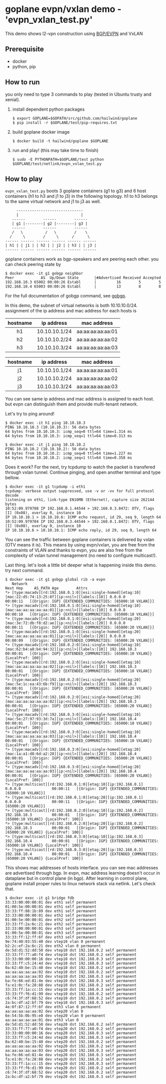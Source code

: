 goplane evpn/vxlan demo - 'evpn_vxlan_test.py'
===

This demo shows l2-vpn construction using [BGP/EVPN](https://tools.ietf.org/html/rfc7432) and VxLAN

## Prerequisite

- docker
- python, pip

## How to run
you only need to type 3 commands to play (tested in Ubuntu trusty and xenial).

1. install dependent python packages
    
     ```
     $ export GOPLANE=$GOPATH/src/github.com/hailwind/goplane
     $ pip install -r $GOPLANE/test/pip-requires.txt
     ```
2. build goplane docker image
    
     ```
     $ docker build -t hailwind/goplane $GOPLANE
     ```
3. run and play! (this may take time to finish)
    
     ```
     $ sudo -E PYTHONPATH=$GOPLANE/test python $GOPLANE/test/netlink/evpn_vxlan_test.py
     ```

## How to play
`evpn_vxlan_test.py` boots 3 goplane containers (g1 to g3) and 6 host containers
(h1 to h3 and j1 to j3) in the following topology. h1 to h3 belongs to the same
virtual network and j1 to j3 as well.

```
     ------------------------------
     |                            |
   ------        ------        ------
   | g1 |--------| g2 |--------| g3 |
   ------        ------        ------
   /   \          /   \        /    \
  /     \        /     \      /      \
------ ------ ------ ------ ------ ------
| h1 | | j1 | | h2 | | j2 | | h3 | | j3 |
------ ------ ------ ------ ------ ------
```

goplane containers work as bgp-speakers and are peering each other.
you can check peering state by

```
$ docker exec -it g1 gobgp neighbor
Peer            AS  Up/Down State       |#Advertised Received Accepted
192.168.10.3 65002 00:00:26 Establ      |         16        5        5
192.168.10.4 65003 00:00:26 Establ      |         13        8        8
```

For the full documentation of gobgp command, see [gobgp](https://github.com/osrg/gobgp/blob/master/docs/sources/cli-command-syntax.md).

In this demo, the subnet of virtual networks is both 10.10.10.0/24.
assignment of the ip address and mac address for each hosts is


|hostname| ip address    | mac address       |
|:------:|:-------------:|:-----------------:|
| h1     | 10.10.10.1/24 | aa:aa:aa:aa:aa:01 |
| h2     | 10.10.10.2/24 | aa:aa:aa:aa:aa:02 |
| h3     | 10.10.10.3/24 | aa:aa:aa:aa:aa:03 |

|hostname| ip address    | mac address       |
|:------:|:-------------:|:-----------------:|
| j1     | 10.10.10.1/24 | aa:aa:aa:aa:aa:01 |
| j2     | 10.10.10.2/24 | aa:aa:aa:aa:aa:02 |
| j3     | 10.10.10.3/24 | aa:aa:aa:aa:aa:03 |

You can see same ip address and mac address is assigned to each host.
but evpn can distinguish them and provide multi-tenant network.

Let's try to ping around!

```
$ docker exec -it h1 ping 10.10.10.3
PING 10.10.10.3 (10.10.10.3): 56 data bytes
64 bytes from 10.10.10.3: icmp_seq=0 ttl=64 time=1.314 ms
64 bytes from 10.10.10.3: icmp_seq=1 ttl=64 time=0.313 ms
```

```
$ docker exec -it j1 ping 10.10.10.2
PING 10.10.10.2 (10.10.10.2): 56 data bytes
64 bytes from 10.10.10.2: icmp_seq=0 ttl=64 time=1.227 ms
64 bytes from 10.10.10.2: icmp_seq=1 ttl=64 time=0.358 ms
```

Does it work? For the next, try tcpdump to watch the packet is transfered
through vxlan tunnel. Continue pinging, and open another terminal and type
bellow.

```
$ docker exec -it g1 tcpdump -i eth1
tcpdump: verbose output suppressed, use -v or -vv for full protocol decode
listening on eth1, link-type EN10MB (Ethernet), capture size 262144 bytes
10:52:09.979708 IP 192.168.0.1.44544 > 192.168.0.3.8472: OTV, flags [I] (0x08), overlay 0, instance 10
IP 10.10.10.1 > 10.10.10.6: ICMP echo request, id 29, seq 9, length 64
10:52:09.979784 IP 192.168.0.3.44544 > 192.168.0.1.8472: OTV, flags [I] (0x08), overlay 0, instance 10
IP 10.10.10.6 > 10.10.10.1: ICMP echo reply, id 29, seq 9, length 64
```

You can see the traffic between goplane containers is delivered by vxlan
(OTV means it is). This means by using evpn/vxlan, you are free from the
constraints of VLAN and thanks to evpn, you are also free from the complexity of
vxlan tunnel management (no need to configure multicast!).

Last thing. let's look a little bit deeper what is happening inside this demo.
try next command.

```
$ docker exec -it g1 gobgp global rib -a evpn
   Network                                                                                                  Next Hop     AS_PATH Age        Attrs
*> [type:macadv][rd:192.168.0.1:0][esi:single-homed][etag:10][mac:22:d5:74:13:25:8f][ip:<nil>][labels:[10]] 0.0.0.0              00:00:11   [{Origin: IGP} {EXTENDED_COMMUNITIES: [65000:10 VXLAN]}]
*> [type:macadv][rd:192.168.0.1:0][esi:single-homed][etag:10][mac:aa:aa:aa:aa:aa:01][ip:<nil>][labels:[10]] 0.0.0.0              00:00:10   [{Origin: IGP} {EXTENDED_COMMUNITIES: [65000:10 VXLAN]}]
*> [type:macadv][rd:192.168.0.1:0][esi:single-homed][etag:20][mac:3e:72:db:f8:d2:ae][ip:<nil>][labels:[20]] 0.0.0.0              00:00:11   [{Origin: IGP} {EXTENDED_COMMUNITIES: [65000:20 VXLAN]}]
*> [type:macadv][rd:192.168.0.1:0][esi:single-homed][etag:20][mac:aa:aa:aa:aa:aa:01][ip:<nil>][labels:[20]] 0.0.0.0              00:00:09   [{Origin: IGP} {EXTENDED_COMMUNITIES: [65000:20 VXLAN]}]
*> [type:macadv][rd:192.168.0.2:0][esi:single-homed][etag:10][mac:62:b4:a8:b4:94:32][ip:<nil>][labels:[10]] 192.168.10.3         00:00:01   [{Origin: IGP} {EXTENDED_COMMUNITIES: [65000:10 VXLAN]} {LocalPref: 100}]
*> [type:macadv][rd:192.168.0.2:0][esi:single-homed][etag:10][mac:aa:aa:aa:aa:aa:02][ip:<nil>][labels:[10]] 192.168.10.3         00:00:01   [{Origin: IGP} {EXTENDED_COMMUNITIES: [65000:10 VXLAN]} {LocalPref: 100}]
*> [type:macadv][rd:192.168.0.2:0][esi:single-homed][etag:20][mac:5e:1c:ea:43:6b:f9][ip:<nil>][labels:[20]] 192.168.10.3         00:00:01   [{Origin: IGP} {EXTENDED_COMMUNITIES: [65000:20 VXLAN]} {LocalPref: 100}]
*> [type:macadv][rd:192.168.0.2:0][esi:single-homed][etag:20][mac:aa:aa:aa:aa:aa:02][ip:<nil>][labels:[20]] 192.168.10.3         00:00:01   [{Origin: IGP} {EXTENDED_COMMUNITIES: [65000:20 VXLAN]} {LocalPref: 100}]
*> [type:macadv][rd:192.168.0.3:0][esi:single-homed][etag:10][mac:5e:27:97:93:3d:7a][ip:<nil>][labels:[10]] 192.168.10.4         00:00:01   [{Origin: IGP} {EXTENDED_COMMUNITIES: [65000:10 VXLAN]} {LocalPref: 100}]
*> [type:macadv][rd:192.168.0.3:0][esi:single-homed][etag:10][mac:aa:aa:aa:aa:aa:03][ip:<nil>][labels:[10]] 192.168.10.4         00:00:01   [{Origin: IGP} {EXTENDED_COMMUNITIES: [65000:10 VXLAN]} {LocalPref: 100}]
*> [type:macadv][rd:192.168.0.3:0][esi:single-homed][etag:20][mac:1a:a1:d8:6d:a2:28][ip:<nil>][labels:[20]] 192.168.10.4         00:00:01   [{Origin: IGP} {EXTENDED_COMMUNITIES: [65000:20 VXLAN]} {LocalPref: 100}]
*> [type:macadv][rd:192.168.0.3:0][esi:single-homed][etag:20][mac:aa:aa:aa:aa:aa:03][ip:<nil>][labels:[20]] 192.168.10.4         00:00:01   [{Origin: IGP} {EXTENDED_COMMUNITIES: [65000:20 VXLAN]} {LocalPref: 100}]
*> [type:multicast][rd:192.168.0.1:0][etag:10][ip:192.168.0.1]                                              0.0.0.0              00:00:11   [{Origin: IGP} {EXTENDED_COMMUNITIES: [65000:10 VXLAN]}]
*> [type:multicast][rd:192.168.0.1:0][etag:20][ip:192.168.0.1]                                              0.0.0.0              00:00:11   [{Origin: IGP} {EXTENDED_COMMUNITIES: [65000:20 VXLAN]}]
*> [type:multicast][rd:192.168.0.2:0][etag:10][ip:192.168.0.2]                                              192.168.10.3         00:00:01   [{Origin: IGP} {EXTENDED_COMMUNITIES: [65000:10 VXLAN]} {LocalPref: 100}]
*> [type:multicast][rd:192.168.0.2:0][etag:20][ip:192.168.0.2]                                              192.168.10.3         00:00:01   [{Origin: IGP} {EXTENDED_COMMUNITIES: [65000:20 VXLAN]} {LocalPref: 100}]
*> [type:multicast][rd:192.168.0.3:0][etag:10][ip:192.168.0.3]                                              192.168.10.4         00:00:01   [{Origin: IGP} {EXTENDED_COMMUNITIES: [65000:10 VXLAN]} {LocalPref: 100}]
*> [type:multicast][rd:192.168.0.3:0][etag:20][ip:192.168.0.3]                                              192.168.10.4         00:00:01   [{Origin: IGP} {EXTENDED_COMMUNITIES: [65000:20 VXLAN]} {LocalPref: 100}]
```

This shows mac addresses of hosts interface. you can see mac addresses are advertised through bgp.
In evpn, mac address learning doesn't occur in dataplane but in control plane (in bgp).
After learning in control plane, goplane install proper rules to linux network stack via netlink.
Let's check that.

```
$ docker exec -it g1 bridge fdb
33:33:00:00:00:01 dev eth1 self permanent
01:00:5e:00:00:01 dev eth1 self permanent
33:33:ff:88:1b:89 dev eth1 self permanent
33:33:00:00:00:01 dev eth2 self permanent
01:00:5e:00:00:01 dev eth2 self permanent
33:33:ff:2a:6c:21 dev eth2 self permanent
33:33:00:00:00:01 dev eth3 self permanent
01:00:5e:00:00:01 dev eth3 self permanent
33:33:ff:12:ff:6f dev eth3 self permanent
9e:74:40:03:55:40 dev vtep10 vlan 0 permanent
b2:2c:ef:2a:6c:21 dev eth2 vlan 0 permanent
de:5d:d1:52:dd:50 dev vtep10 dst 192.168.0.2 self permanent
33:33:ff:77:a0:f4 dev vtep10 dst 192.168.0.2 self permanent
33:33:00:00:00:16 dev vtep10 dst 192.168.0.3 self permanent
33:33:ff:c5:24:4d dev vtep10 dst 192.168.0.3 self permanent
0a:62:40:be:15:40 dev vtep10 dst 192.168.0.2 self permanent
aa:aa:aa:aa:aa:02 dev vtep10 dst 192.168.0.2 self permanent
aa:aa:aa:aa:aa:03 dev vtep10 dst 192.168.0.3 self permanent
ba:fe:66:ed:81:4e dev vtep10 dst 192.168.0.3 self permanent
fa:e1:0c:fa:28:88 dev vtep10 dst 192.168.0.2 self permanent
33:33:ff:1a:cc:15 dev vtep10 dst 192.168.0.3 self permanent
33:33:ff:f6:d1:99 dev vtep10 dst 192.168.0.2 self permanent
c6:74:3f:df:68:52 dev vtep10 dst 192.168.0.2 self permanent
2a:bc:df:a2:bf:79 dev vtep10 dst 192.168.0.3 self permanent
4e:0f:87:12:ff:6f dev eth3 vlan 0 permanent
aa:aa:aa:aa:aa:02 dev vtep20 vlan 0
6e:54:5b:0b:95:e8 dev vtep20 vlan 0 permanent
aa:aa:aa:aa:aa:01 dev eth3 vlan 0
de:5d:d1:52:dd:50 dev vtep20 dst 192.168.0.2 self permanent
33:33:ff:77:a0:f4 dev vtep20 dst 192.168.0.2 self permanent
33:33:00:00:00:16 dev vtep20 dst 192.168.0.3 self permanent
33:33:ff:c5:24:4d dev vtep20 dst 192.168.0.3 self permanent
0a:62:40:be:15:40 dev vtep20 dst 192.168.0.2 self permanent
aa:aa:aa:aa:aa:02 dev vtep20 dst 192.168.0.2 self permanent
aa:aa:aa:aa:aa:03 dev vtep20 dst 192.168.0.3 self permanent
ba:fe:66:ed:81:4e dev vtep20 dst 192.168.0.3 self permanent
fa:e1:0c:fa:28:88 dev vtep20 dst 192.168.0.2 self permanent
33:33:ff:1a:cc:15 dev vtep20 dst 192.168.0.3 self permanent
33:33:ff:f6:d1:99 dev vtep20 dst 192.168.0.2 self permanent
c6:74:3f:df:68:52 dev vtep20 dst 192.168.0.2 self permanent
2a:bc:df:a2:bf:79 dev vtep20 dst 192.168.0.3 self permanent
```
